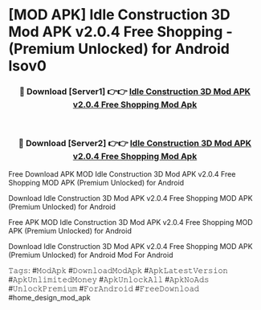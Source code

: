 # [MOD APK] Idle Construction 3D Mod APK v2.0.4 Free Shopping - (Premium Unlocked) for Android lsov0



<div align="center">
<h3>🔴 Download [Server1] 👉👉 <a href="https://momento.my/?title=Idle_Construction_3D_Mod_APK_v2.0.4_Free_Shopping">Idle Construction 3D Mod APK v2.0.4 Free Shopping Mod Apk</a></h3><br>

<h3>🔴 Download [Server2] 👉👉 <a href="https://momento.my/?title=Idle_Construction_3D_Mod_APK_v2.0.4_Free_Shopping">Idle Construction 3D Mod APK v2.0.4 Free Shopping Mod Apk</a></h3>
</div>



Free Download APK MOD Idle Construction 3D Mod APK v2.0.4 Free Shopping MOD APK (Premium Unlocked) for Android

Download Idle Construction 3D Mod APK v2.0.4 Free Shopping MOD APK (Premium Unlocked) for Android

Free APK MOD Idle Construction 3D Mod APK v2.0.4 Free Shopping MOD APK (Premium Unlocked) for Android

Download Idle Construction 3D Mod APK v2.0.4 Free Shopping MOD APK (Premium Unlocked) for Android Mod For Android

𝚃𝚊𝚐𝚜: #𝙼𝚘𝚍𝙰𝚙𝚔 #𝙳𝚘𝚠𝚗𝚕𝚘𝚊𝚍𝙼𝚘𝚍𝙰𝚙𝚔 #𝙰𝚙𝚔𝙻𝚊𝚝𝚎𝚜𝚝𝚅𝚎𝚛𝚜𝚒𝚘𝚗 #𝙰𝚙𝚔𝚄𝚗𝚕𝚒𝚖𝚒𝚝𝚎𝚍𝙼𝚘𝚗𝚎𝚢 #𝙰𝚙𝚔𝚄𝚗𝚕𝚘𝚌𝚔𝙰𝚕𝚕 #𝙰𝚙𝚔𝙽𝚘𝙰𝚍𝚜 #𝚄𝚗𝚕𝚘𝚌𝚔𝙿𝚛𝚎𝚖𝚒𝚞𝚖 #𝙵𝚘𝚛𝙰𝚗𝚍𝚛𝚘𝚒𝚍 #𝙵𝚛𝚎𝚎𝙳𝚘𝚠𝚗𝚕𝚘𝚊𝚍 #home_design_mod_apk
